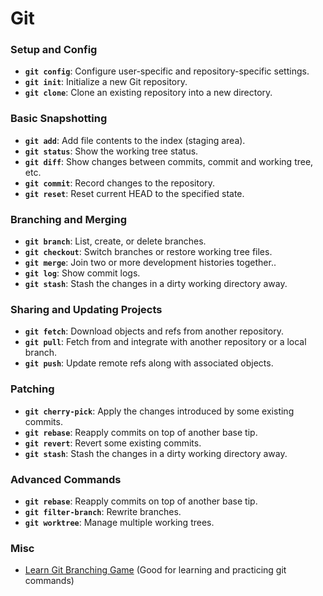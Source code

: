 # Git

### **Setup and Config**

- **`git config`**: Configure user-specific and repository-specific settings.
- **`git init`**: Initialize a new Git repository.
- **`git clone`**: Clone an existing repository into a new directory.

### **Basic Snapshotting**

- **`git add`**: Add file contents to the index (staging area).
- **`git status`**: Show the working tree status.
- **`git diff`**: Show changes between commits, commit and working tree, etc.
- **`git commit`**: Record changes to the repository.
- **`git reset`**: Reset current HEAD to the specified state.

### **Branching and Merging**

- **`git branch`**: List, create, or delete branches.
- **`git checkout`**: Switch branches or restore working tree files.
- **`git merge`**: Join two or more development histories together..
- **`git log`**: Show commit logs.
- **`git stash`**: Stash the changes in a dirty working directory away.

### **Sharing and Updating Projects**

- **`git fetch`**: Download objects and refs from another repository.
- **`git pull`**: Fetch from and integrate with another repository or a local branch.
- **`git push`**: Update remote refs along with associated objects.

### **Patching**

- **`git cherry-pick`**: Apply the changes introduced by some existing commits.
- **`git rebase`**: Reapply commits on top of another base tip.
- **`git revert`**: Revert some existing commits.
- **`git stash`**: Stash the changes in a dirty working directory away.

### **Advanced Commands**

- **`git rebase`**: Reapply commits on top of another base tip.
- **`git filter-branch`**: Rewrite branches.
- **`git worktree`**: Manage multiple working trees.

### **Misc**

- [Learn Git Branching Game](https://learngitbranching.js.org/) (Good for learning and practicing git commands)
